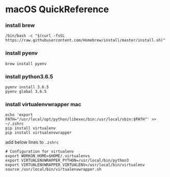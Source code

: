 # macOS QuickReference

### install brew

```
/bin/bash -c "$(curl -fsSL https://raw.githubusercontent.com/Homebrew/install/master/install.sh)"
```

### install pyenv

```
brew install pyenv
```

### install python3.6.5

```
pyenv install 3.6.5
pyenv global 3.6.5
```

### install virtualenvwrapper mac

```
echo 'export PATH="/usr/local/opt/python/libexec/bin:/usr/local/sbin:$PATH"' >> ~/.zshrc
pip install virtualenv
pip install virtualenvwrapper
```
add below lines to `.zshrc`

```
# Configuration for virtualenv
export WORKON_HOME=$HOME/.virtualenvs
export VIRTUALENVWRAPPER_PYTHON=/usr/local/bin/python3
export VIRTUALENVWRAPPER_VIRTUALENV=/usr/local/bin/virtualenv
source /usr/local/bin/virtualenvwrapper.sh
```

